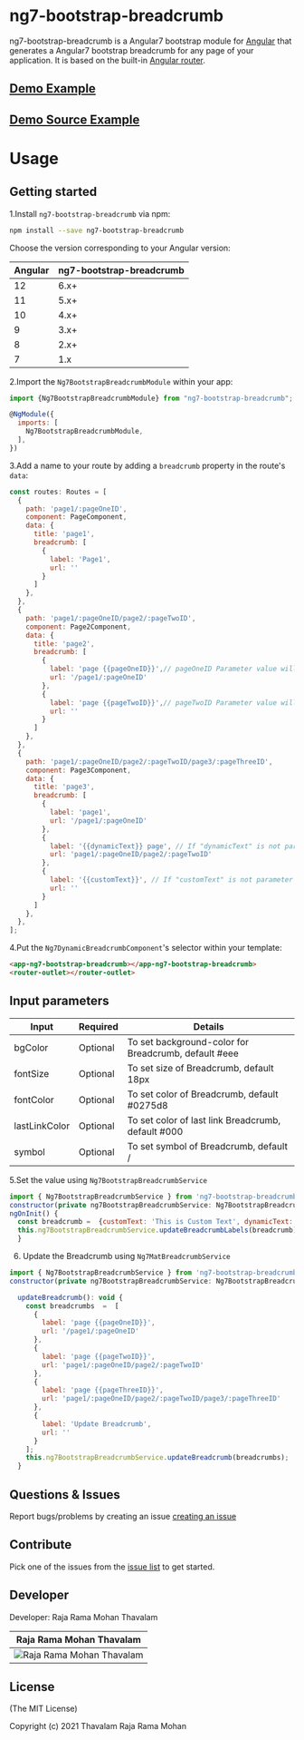 # ng7-bootstrap-breadcrumb


ng7-bootstrap-breadcrumb is a Angular7 bootstrap module for [Angular](https://angular.io/) that generates a Angular7 bootstrap breadcrumb for any page of your application. It is based on the built-in [Angular router](https://angular.io/docs/ts/latest/guide/router.html).

## [Demo  Example ](https://ng7-bootstrap-breadcrumb.stackblitz.io)
## [Demo  Source Example ](https://stackblitz.com/edit/ng7-bootstrap-breadcrumb)

# Usage

## Getting started

1.Install `ng7-bootstrap-breadcrumb` via npm:

```bash
npm install --save ng7-bootstrap-breadcrumb
```
Choose the version corresponding to your Angular version:

 Angular     | ng7-bootstrap-breadcrumb
 ----------- | ------------------- 
 12          | 6.x+    
 11          | 5.x+   
 10          | 4.x+   
 9           | 3.x+   
 8           | 2.x+               
 7           | 1.x   

2.Import the `Ng7BootstrapBreadcrumbModule` within your app:

```js
import {Ng7BootstrapBreadcrumbModule} from "ng7-bootstrap-breadcrumb";

@NgModule({
  imports: [
    Ng7BootstrapBreadcrumbModule,
  ],
})
```

3.Add a name to your route by adding a `breadcrumb` property in the route's `data`:
```js
const routes: Routes = [
  {
    path: 'page1/:pageOneID',
    component: PageComponent,
    data: {
      title: 'page1',
      breadcrumb: [
        {
          label: 'Page1',
          url: ''
        }
      ]
    },
  },
  {
    path: 'page1/:pageOneID/page2/:pageTwoID',
    component: Page2Component,
    data: {
      title: 'page2', 
      breadcrumb: [
        {
          label: 'page {{pageOneID}}',// pageOneID Parameter value will be add 
          url: '/page1/:pageOneID'
        },
        {
          label: 'page {{pageTwoID}}',// pageTwoID Parameter value will be add 
          url: ''
        }
      ]
    },
  },
  {
    path: 'page1/:pageOneID/page2/:pageTwoID/page3/:pageThreeID',
    component: Page3Component,
    data: {
      title: 'page3',
      breadcrumb: [
        {
          label: 'page1',
          url: '/page1/:pageOneID'
        },
        {
          label: '{{dynamicText}} page', // If "dynamicText" is not parameter , should be set value  using Ng7MatBreadcrumbService, More info please check the 5th point.
          url: 'page1/:pageOneID/page2/:pageTwoID'
        },
        {
          label: '{{customText}}', // If "customText" is not parameter , should be set value  using Ng7MatBreadcrumbService, More info please check the 5th point.
          url: ''
        }
      ]
    },
  },
];
```

4.Put the `Ng7DynamicBreadcrumbComponent`'s selector within your template:

```html
<app-ng7-bootstrap-breadcrumb></app-ng7-bootstrap-breadcrumb>
<router-outlet></router-outlet>

```
## Input parameters

| Input | Required | Details |
| ---- | ---- | ---- |
| bgColor | Optional | To set background-color for  Breadcrumb, default #eee |
| fontSize | Optional | To set size of  Breadcrumb,  default 18px |
| fontColor | Optional | To set color of  Breadcrumb,  default #0275d8 |
| lastLinkColor | Optional | To set color of last link  Breadcrumb,  default #000 |
| symbol | Optional | To set symbol of Breadcrumb,  default / |


5.Set the value using `Ng7BootstrapBreadcrumbService`

```js
import { Ng7BootstrapBreadcrumbService } from 'ng7-bootstrap-breadcrumb';
constructor(private ng7BootstrapBreadcrumbService: Ng7BootstrapBreadcrumbService) { }
ngOnInit() {
  const breadcrumb =  {customText: 'This is Custom Text', dynamicText: 'Level 2 '};
  this.ng7BootstrapBreadcrumbService.updateBreadcrumbLabels(breadcrumb);
  }
```

6. Update the Breadcrumb  using `Ng7MatBreadcrumbService`


```js
import { Ng7BootstrapBreadcrumbService } from 'ng7-bootstrap-breadcrumb';
constructor(private ng7BootstrapBreadcrumbService: Ng7BootstrapBreadcrumbService) { }

  updateBreadcrumb(): void {
    const breadcrumbs  =  [
      {
        label: 'page {{pageOneID}}',
        url: '/page1/:pageOneID'
      },
      {
        label: 'page {{pageTwoID}}',
        url: 'page1/:pageOneID/page2/:pageTwoID'
      },
      {
        label: 'page {{pageThreeID}}',
        url: 'page1/:pageOneID/page2/:pageTwoID/page3/:pageThreeID'
      },
      {
        label: 'Update Breadcrumb',
        url: ''
      }
    ];
    this.ng7BootstrapBreadcrumbService.updateBreadcrumb(breadcrumbs);
  }
```


## Questions & Issues

Report bugs/problems by creating an issue [creating an issue](https://github.com/rajaramtt/ng7-dynamic-breadcrumb/issues)


## Contribute

 Pick one of the issues from the  [issue list](https://github.com/rajaramtt/ng7-dynamic-breadcrumb/issues) to get started.

## Developer

Developer: Raja Rama Mohan Thavalam


| Raja Rama Mohan Thavalam | 
| ----------------- |
| ![Raja Rama Mohan Thavalam][rajaramtt] |

[rajaramtt]: https://avatars1.githubusercontent.com/u/17231665


## License


(The MIT License)

Copyright (c) 2021 Thavalam Raja Rama Mohan 


